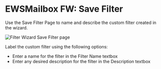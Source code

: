 # EWSMailbox FW: Save Filter

Use the Save Filter Page to name and describe the custom filter created in the wizard.

![Filter Wizard Save Filter page](/img/product_docs/accessanalyzer/11.6/accessanalyzer/admin/datacollector/ewsmailbox/filterwizard/savefilter.webp)

Label the custom filter using the following options:

- Enter a name for the filter in the Filter Name textbox
- Enter any desired description for the filter in the Description textbox
